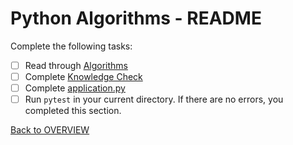 # Python Algorithms - README
Complete the following tasks:
- [ ] Read through [Algorithms](algorithms.md)
- [ ] Complete [Knowledge Check](knowledge_check.md)
- [ ] Complete [application.py](application.py)
- [ ] Run `pytest` in your current directory.  If there are no errors, you completed this section.

[Back to OVERVIEW](../README.md)